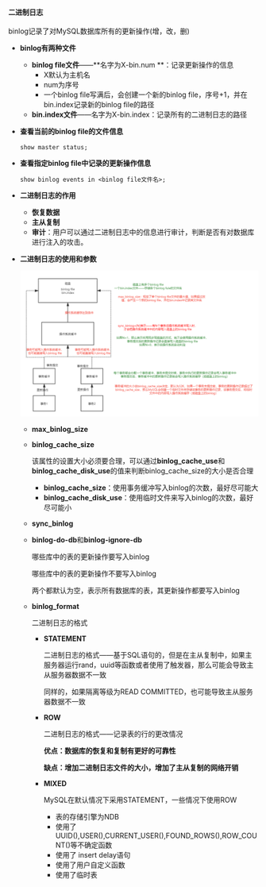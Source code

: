 #### 二进制日志

binlog记录了对MySQL数据库所有的更新操作(增，改，删)



* **binlog有两种文件**
  * **binlog file文件**——**名字为X-bin.num **：记录更新操作的信息   
    * X默认为主机名
    * num为序号
    * 一个binlog file写满后，会创建一个新的binlog file，序号+1，并在bin.index记录新的binlog file的路径
  * **bin.index文件**——名字为X-bin.index：记录所有的二进制日志的路径



* **查看当前的binlog file的文件信息**

  ```
  show master status;
  ```





* **查看指定binlog file中记录的更新操作信息**

  ```
  show binlog events in <binlog file文件名>;
  ```



* **二进制日志的作用**
  * **恢复数据**
  * **主从复制**
  * **审计**：用户可以通过二进制日志中的信息进行审计，判断是否有对数据库进行注入的攻击。



* **二进制日志的使用和参数**

  ![1](../0.picture/1.png)

  * **max_binlog_size**

  * **binlog_cache_size**

    该属性的设置大小必须要合理，可以通过**binlog_cache_use**和**binlog_cache_disk_use**的值来判断binlog_cache_size的大小是否合理

    * **binlog_cache_size**：使用事务缓冲写入binlog的次数，最好尽可能大
    * **binlog_cache_disk_use**：使用临时文件来写入binlog的次数，最好尽可能小

  * **sync_binlog**

  * **binlog-do-db**和**binlog-ignore-db**

    哪些库中的表的更新操作要写入binlog

    哪些库中的表的更新操作不要写入binlog

    两个都默认为空，表示所有数据库的表，其更新操作都要写入binlog

  * **binlog_format**

    二进制日志的格式

    * **STATEMENT**

      二进制日志的格式——基于SQL语句的，但是在主从复制中，如果主服务器运行rand，uuid等函数或者使用了触发器，那么可能会导致主从服务器数据不一致

      同样的，如果隔离等级为READ COMMITTED，也可能导致主从服务器数据不一致

    * **ROW**

      二进制日志的格式——记录表的行的更改情况

      **优点：数据库的恢复和复制有更好的可靠性**

      **缺点：增加二进制日志文件的大小，增加了主从复制的网络开销**

    * **MIXED**

      MySQL在默认情况下采用STATEMENT，一些情况下使用ROW

      * 表的存储引擎为NDB
      * 使用了UUID(),USER(),CURRENT_USER(),FOUND_ROWS(),ROW_COUNT()等不确定函数
      * 使用了 insert delay语句
      * 使用了用户自定义函数
      * 使用了临时表